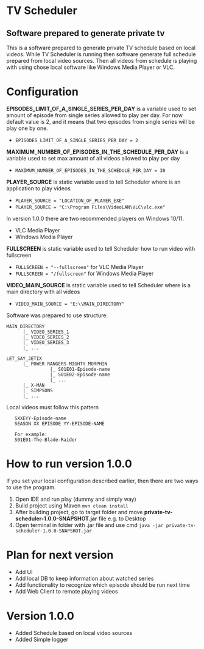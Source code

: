 # TV Scheduler
## Software prepared to generate private tv

This is a software prepared to generate private TV schedule based on local videos.
While TV Scheduler is running then software generate full schedule prepared from local video sources.
Then all videos from schedule is playing with using chose local software like Windows Media Player or VLC.

# Configuration
**EPISODES_LIMIT_OF_A_SINGLE_SERIES_PER_DAY** is a variable used to set amount of episode from single series allowed to play
per day. For now default value is 2, and it means that two episodes from single series will be play one by one. 

- `EPISODES_LIMIT_OF_A_SINGLE_SERIES_PER_DAY = 2`

**MAXIMUM_NUMBER_OF_EPISODES_IN_THE_SCHEDULE_PER_DAY** is a variable used to set max amount of all videos allowed to play
per day

- `MAXIMUM_NUMBER_OF_EPISODES_IN_THE_SCHEDULE_PER_DAY = 30`

**PLAYER_SOURCE** is static variable used to tell Scheduler where is an application to play videos

- `PLAYER_SOURCE = "LOCATION_OF_PLAYER_EXE"`
- `PLAYER_SOURCE = "C:\Program Files\VideoLAN\VLC\vlc.exe"`

In version 1.0.0 there are two recommended players on Windows 10/11. 
- VLC Media Player
- Windows Media Player

**FULLSCREEN** is static variable used to tell Scheduler how to run video with fullscreen 

- `FULLSCREEN = "--fullscreen"` for VLC Media Player
- `FULLSCREEN = "/fullscreen"` for Windows Media Player

**VIDEO_MAIN_SOURCE** is static variable used to tell Scheduler where is a main directory with all videos

- `VIDEO_MAIN_SOURCE = "E:\\MAIN_DIRECTORY"`

Software was prepared to use structure:
    
    MAIN_DIRECTORY
          |_ VIDEO_SERIES_1
          |_ VIDEO_SERIES_2
          |_ VIDEO_SERIES_3
          |_ ...

    LET_SAY_JETIX
          |_ POWER RANGERS MIGHTY MORPHIN
                    |_ S01E01-Episode-name
                    |_ S01E02-Episode-name
                    |_ ...
          |_ X-MAN
          |_ SIMPSONS
          |_ ...

Local videos must follow this pattern

       SXXEYY-Episode-name
       SEASON XX EPISODE YY-EPISODE-NAME
       
       For example:
       S01E01-The-Blade-Raider

# How to run version 1.0.0
If you set your local configuration described earlier, then there are two ways to use the program.

1. Open IDE and run play (dummy and simply way)
2. Build project using Maven `mvn clean install`
3. After building project, go to target folder and move **private-tv-scheduler-1.0.0-SNAPSHOT.jar** file e.g. to Desktop
4. Open terminal in folder with .jar file and use cmd `java -jar private-tv-scheduler-1.0.0-SNAPSHOT.jar`

# Plan for next version
- Add UI
- Add local DB to keep information about watched series
- Add functionality to recognize which episode should be run next time
- Add Web Client to remote playing videos

# Version 1.0.0
- Added Schedule based on local video sources
- Added Simple logger
